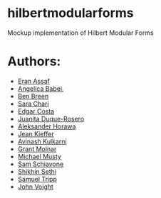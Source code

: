 # hilbertmodularforms
Mockup implementation of Hilbert Modular Forms


# Authors:

- [Eran Assaf](https://math.dartmouth.edu/~eassaf/)
- [Angelica Babei](https://angelicababei.com/),
- [Ben Breen](http://www.benbreenmath.com/)
- [Sara Chari](https://www.bates.edu/mathematics/faculty-profile/sara-l-chari/)
- [Edgar Costa](https://edgarcosta.org)
- [Juanita Duque-Rosero](https://math.dartmouth.edu/~jduque/)
- [Aleksander Horawa](https://people.maths.ox.ac.uk/horawa/)
- [Jean Kieffer](https://scholar.harvard.edu/kieffer)
- [Avinash Kulkarni](https://math.dartmouth.edu/~akulkarn/)
- [Grant Molnar](https://www.grantmolnar.com/)
- [Michael Musty](https://michaelmusty.github.io/)
- [Sam Schiavone](https://math.mit.edu/~sschiavo/)
- [Shikhin Sethi](https://www.math.princeton.edu/people/shikhin-sethi)
- [Samuel Tripp](https://samueltripp.github.io/)
- [John Voight](http://www.math.dartmouth.edu/~jvoight/)



